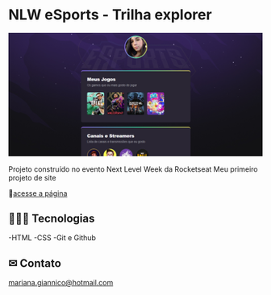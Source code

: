 # NLW eSports - Trilha explorer 

![preview site](./.github/preview%20site.png)

Projeto construído no evento Next Level Week da Rocketseat 
Meu primeiro projeto de site

🔗[acesse a página](https://mgiannico.github.io/NLW-esports-explorer/)

## 👩🏻‍💻 Tecnologias 

-HTML 
-CSS
-Git e Github

## ✉ Contato 
mariana.giannico@hotmail.com